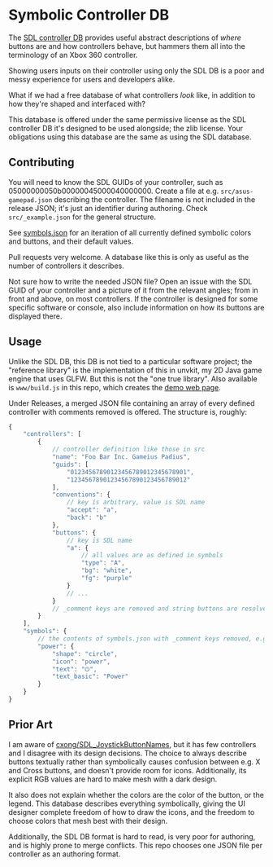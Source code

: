 # Symbolic Controller DB

The [SDL controller DB](https://github.com/gabomdq/SDL_GameControllerDB)
provides useful abstract descriptions of *where* buttons are and how
controllers behave, but hammers them all into the terminology of an Xbox
360 controller.

Showing users inputs on their controller using only the SDL DB is a
poor and messy experience for users and developers alike.

What if we had a free database of what controllers *look* like, in
addition to how they're shaped and interfaced with?

This database is offered under the same permissive license as the
SDL controller DB it's designed to be used alongside; the zlib
license. Your obligations using this database are the same as using the
SDL database.

## Contributing

You will need to know the SDL GUIDs of your controller, such as 05000000050b00000045000040000000.
Create a file at e.g. `src/asus-gamepad.json` describing the controller. The
filename is not included in the release JSON; it's just an identifier during
authoring. Check `src/_example.json` for the general structure.

See [symbols.json](symbols.json) for an iteration of all currently defined
symbolic colors and buttons, and their default values.

Pull requests very welcome. A database like this is only as useful as the
number of controllers it describes.

Not sure how to write the needed JSON file? Open an issue with the SDL GUID
of your controller and a picture of it from the relevant angles; from in front
and above, on most controllers. If the controller is designed for some
specific software or console, also include information on how its buttons
are displayed there.

## Usage

Unlike the SDL DB, this DB is not tied to a particular software project;
the "reference library" is the implementation of this in unvkit, my 2D
Java game engine that uses GLFW. But this is not the "one true library".
Also available is `www/build.js` in this repo, which creates the
[demo web page](https://unascribed.github.io/SymbolicControllerDB/).

Under Releases, a merged JSON file containing an array of every defined
controller with comments removed is offered. The structure is, roughly:

```js
{
	"controllers": [
		{
			// controller definition like those in src
			"name": "Foo Bar Inc. Gameius Padius",
			"guids": [
				"01234567890123456789012345678901",
				"12345678901234567890123456789012"
			],
			"conventions": {
				// key is arbitrary, value is SDL name
				"accept": "a",
				"back": "b"
			},
			"buttons": {
				// key is SDL name
				"a": {
					// all values are as defined in symbols
					"type": "A",
					"bg": "white",
					"fg": "purple"
				}
				// ...
			}
			// _comment keys are removed and string buttons are resolved
		}
	],
	"symbols": {
		// the contents of symbols.json with _comment keys removed, e.g.
		"power": {
			"shape": "circle",
			"icon": "power",
			"text": "⏻",
			"text_basic": "Power"
		}
	}
}
```

## Prior Art

I am aware of [cxong/SDL_JoystickButtonNames](https://github.com/cxong/SDL_JoystickButtonNames),
but it has few controllers and I disagree with its design decisions. The
choice to always describe buttons textually rather than symbolically causes
confusion between e.g. X and Cross buttons, and doesn't provide room for
icons. Additionally, its explicit RGB values are hard to make mesh with
a dark design.

It also does not explain whether the colors are the color of the button, or
the legend. This database describes everything symbolically, giving the UI
designer complete freedom of how to draw the icons, and the freedom to
choose colors that mesh best with their design.

Additionally, the SDL DB format is hard to read, is very poor for authoring,
and is highly prone to merge conflicts. This repo chooses one JSON file per
controller as an authoring format.
